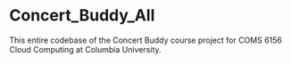 # Concert_Buddy_All
 This entire codebase of the Concert Buddy course project for COMS 6156 Cloud Computing at Columbia University.
